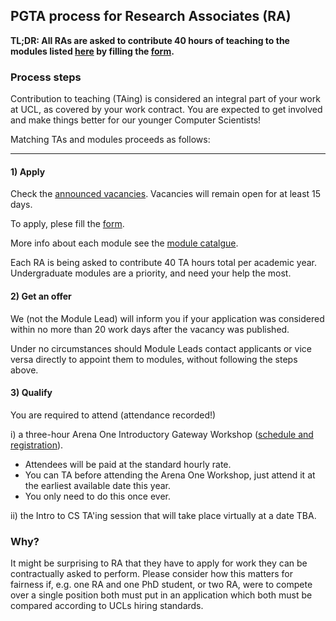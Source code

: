 ## PGTA process for Research Associates (RA)

**TL;DR: All RAs are asked to contribute 40 hours of teaching to the modules listed [here](https://tinyurl.com/mm69m93w)
by filling the [form](https://forms.gle/DAMEZXiiwoX3nsJn9).**

### Process steps

Contribution to teaching (TAing) is considered an integral part of your work at UCL, as covered by your work contract.
You are expected to get involved and make things better for our younger Computer Scientists!

Matching TAs and modules proceeds as follows:

------

#### 1) Apply

Check the [announced vacancies](https://tinyurl.com/mm69m93w).
Vacancies will remain open for at least 15 days.

To apply, plese fill the [form](https://forms.gle/DAMEZXiiwoX3nsJn9).

More info about each module see the [module catalgue](https://www.ucl.ac.uk/module-catalogue/).

Each RA is being asked to contribute 40 TA hours total per academic year.
Undergraduate modules are a priority, and need your help the most.

#### 2) Get an offer

We (not the Module Lead) will inform you if your application was considered within no more than 20 work days after the vacancy was published.

Under no circumstances should Module Leads contact applicants or vice versa directly to appoint them to modules, without following the steps above.

#### 3) Qualify

You are required to attend (attendance recorded!)

i) a three-hour Arena One Introductory Gateway Workshop ([schedule and registration](http://www.ucl.ac.uk/arena/one)).
- Attendees will be paid at the standard hourly rate.
- You can TA before attending the Arena One Workshop, just attend it at the earliest available date this year.
- You only need to do this once ever.

ii) the Intro to CS TA'ing session that will take place virtually at a date TBA.

### Why?

It might be surprising to RA that they have to apply for work they can be contractually asked to perform.
Please consider how this matters for fairness if, e.g. one RA and one PhD student, or two RA, were to compete over a single position both must put in an application which both must be compared according to UCLs hiring standards.

